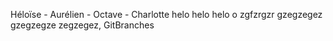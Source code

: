 Héloïse - Aurélien - Octave - Charlotte
helo
helo
helo
o
zgfzrgzr
gzegzegez
gzegzegze
zegzegez, GitBranches
